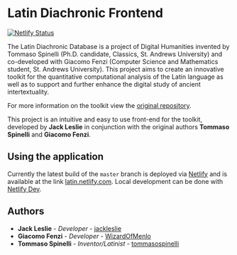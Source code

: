# Latin Diachronic Frontend

[![Netlify Status](https://api.netlify.com/api/v1/badges/5d6be334-38cd-44f5-b5cb-915105d3d787/deploy-status)](https://app.netlify.com/sites/latin/deploys)

The Latin Diachronic Database is a project of Digital Humanities invented by Tommaso Spinelli (Ph.D. candidate, Classics, St. Andrews University) and co-developed with Giacomo Fenzi (Computer Science and Mathematics student, St. Andrews University). This project aims to create an innovative toolkit for the quantitative computational analysis of the Latin language as well as to support and further enhance the digital study of ancient intertextuality.

For more information on the toolkit view the [original repository](https://github.com/WizardOfMenlo/LatinDiachronicDatabase).

This project is an intuitive and easy to use front-end for the toolkit, developed by **Jack Leslie** in conjunction with the original authors **Tommaso Spinelli** and **Giacomo Fenzi**.

## Using the application

Currently the latest build of the `master` branch is deployed via [Netlify](https://www.netlify.com) and is available at the link [latin.netlify.com](https://latin.netlify.com). Local development can be done with [Netlify Dev](https://www.netlify.com/products/dev/).

## Authors

- **Jack Leslie** - _Developer_ - [jackleslie](https://github.com/jackleslie)
- **Giacomo Fenzi** - _Developer_ - [WizardOfMenlo](https://github.com/WizardOfMenlo)
- **Tommaso Spinelli** - _Inventor/Latinist_ - [tommasospinelli](https://github.com/tommasospinelli)
